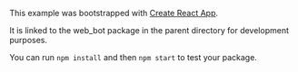 This example was bootstrapped with [Create React App](https://github.com/facebook/create-react-app).

It is linked to the web_bot package in the parent directory for development purposes.

You can run `npm install` and then `npm start` to test your package.
